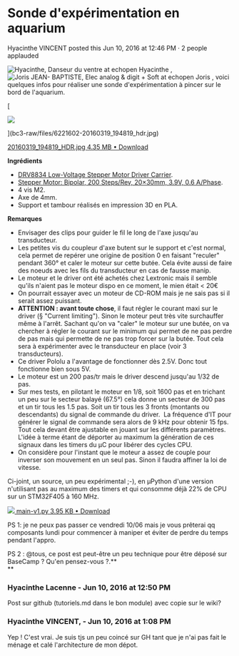 #  Sonde d'expérimentation en aquarium

Hyacinthe VINCENT posted this Jun 10, 2016 at 12:46 PM · 2 people applauded

![Hyacinthe, Danseur du ventre at
echopen](./../../zz_assets/images/avatars/1248689.png) Hyacinthe ,  ![Joris JEAN-
BAPTISTE, Elec analog & digit + Soft  at
echopen](./../../zz_assets/images/avatars/4392629.png) Joris , voici quelques
infos pour réaliser une sonde d'expérimentation à pincer sur le bord de
l'aquarium.  

[

![](bc3-raw/files/6221602-20160319_194819_hdr.jpg)

](bc3-raw/files/6221602-20160319_194819_hdr.jpg)

[ 20160319_194819_HDR.jpg  4.35 MB • Download
](bc3-raw/files/6221602-20160319_194819_hdr.jpg)

  
**Ingrédients**

  * [DRV8834 Low-Voltage Stepper Motor Driver Carrier](https://www.pololu.com/product/2134).
  * [Stepper Motor: Bipolar, 200 Steps/Rev, 20×30mm, 3.9V, 0.6 A/Phase](https://www.pololu.com/product/1204).
  * 4 vis M2.
  * Axe de 4mm.
  * Support et tambour réalisés en impression 3D en PLA.

  
**Remarques**

  * Envisager des clips pour guider le fil le long de l'axe jusqu'au transducteur.
  * Les petites vis du coupleur d'axe butent sur le support et c'est normal, cela permet de repérer une origine de position 0 en faisant "reculer" pendant 360° et caler le moteur sur cette butée. Cela évite aussi de faire des noeuds avec les fils du transducteur en cas de fausse manip.
  * Le moteur et le driver ont été achetés chez Lextronic mais il semble qu'ils n'aient pas le moteur dispo en ce moment, le mien était &lt; 20€
  * On pourrait essayer avec un moteur de CD-ROM mais je ne sais pas si il serait assez puissant.
  * **ATTENTION : avant toute chose**, il faut régler le courant maxi sur le driver (§ "Current limiting"). Sinon le moteur peut très vite surchauffer même à l'arrêt. Sachant qu'on va "caler" le moteur sur une butée, on va chercher à régler le courant sur le minimum qui permet de ne pas perdre de pas mais qui permette de ne pas trop forcer sur la butée. Tout cela sera à expérimenter avec le transducteur en place (voir 3 transducteurs).
  * Ce driver Pololu a l'avantage de fonctionner dès 2.5V. Donc tout fonctionne bien sous 5V.
  * Le moteur est un 200 pas/tr mais le driver descend jusqu'au 1/32 de pas.
  * Sur mes tests, en pilotant le moteur en 1/8, soit 1600 pas et en trichant un peu sur le secteur balayé (67.5°) cela donne un secteur de 300 pas et un tir tous les 1.5 pas. Soit un tir tous les 3 fronts (montants ou descendants) du signal de commande du driver.  La fréquence d'IT pour générer le signal de commande sera alors de 9 kHz pour obtenir 15 fps. Tout cela devant être ajustable en jouant sur les différents paramètres. L'idée à terme étant de déporter au maximum la génération de ces signaux dans les timers du µC pour libérer des cycles CPU.
  * On considère pour l'instant que le moteur a assez de couple pour inverser son mouvement en un seul pas. Sinon il faudra affiner la loi de vitesse.

  
Ci-joint, un source, un peu expérimental ;-), en µPython d'une version
n'utilisant pas au maximum des timers et qui consomme déjà 22% de CPU sur un
STM32F405 à 160 MHz.  

[ ![](./../../zz_assets/images/file-types/py.png) main-v1.py  3.95 KB •
Download
](bc3-raw/files/6223271-main-v1.py)

  
PS 1: je ne peux pas passer ce vendredi 10/06 mais je vous prêterai qq
composants lundi pour commencer à maniper et éviter de perdre du temps pendant
l'appro.  
  
PS 2 : @tous, ce post est peut-être un peu technique pour être déposé sur
BaseCamp ? Qu'en pensez-vous ?.**  
**

### **Hyacinthe Lacenne** - Jun 10, 2016 at 12:50 PM

Post sur github (tutoriels.md dans le bon module) avec copie sur le wiki?

### **Hyacinthe VINCENT,** - Jun 10, 2016 at 1:08 PM

Yep ! C'est vrai. Je suis tjs un peu coincé sur GH tant que je n'ai pas fait
le ménage et calé l'architecture de mon dépot.

